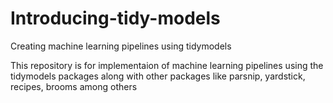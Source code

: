 # Introducing-tidy-models
Creating machine learning pipelines using tidymodels

This repository is for implementaion of machine learning pipelines using the tidymodels packages along with other packages like parsnip, yardstick, recipes, brooms among others